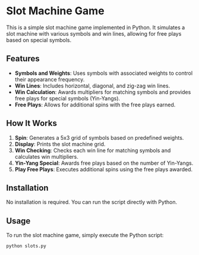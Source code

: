 # Slot Machine Game

This is a simple slot machine game implemented in Python. It simulates a slot machine with various symbols and win lines, allowing for free plays based on special symbols.

## Features

- **Symbols and Weights**: Uses symbols with associated weights to control their appearance frequency.
- **Win Lines**: Includes horizontal, diagonal, and zig-zag win lines.
- **Win Calculation**: Awards multipliers for matching symbols and provides free plays for special symbols (Yin-Yangs).
- **Free Plays**: Allows for additional spins with the free plays earned.

## How It Works

1. **Spin**: Generates a 5x3 grid of symbols based on predefined weights.
2. **Display**: Prints the slot machine grid.
3. **Win Checking**: Checks each win line for matching symbols and calculates win multipliers.
4. **Yin-Yang Special**: Awards free plays based on the number of Yin-Yangs.
5. **Play Free Plays**: Executes additional spins using the free plays awarded.

## Installation

No installation is required. You can run the script directly with Python.

## Usage

To run the slot machine game, simply execute the Python script:

```bash
python slots.py
